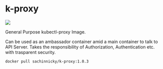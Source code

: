# k-proxy

[![](https://img.shields.io/docker/automated/jrottenberg/ffmpeg.svg)](https://hub.docker.com/r/sachinnicky/k-proxy)

General Purpose kubectl-proxy Image. 

Can be used as an ambassador container amid a main container to talk to API Server. Takes the responsibility of Authorization,
Authentication etc. with trasparent security.

```
docker pull sachinnicky/k-proxy:1.0.3
```
